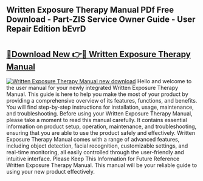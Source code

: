 ## Written Exposure Therapy Manual PDf Free Download - Part-ZIS Service Owner Guide - User Repair Edition bEvrD

# <h2><a href="http://bc16809.oget.top/?id=Written+Exposure+Therapy+Manual">🔗Download New 👉🔴 Written Exposure Therapy Manual</a></h2>

[![Written Exposure Therapy Manual new download](https://i.imgur.com/5g1atiW.png)](http://bc16809.oget.top/?id=Written+Exposure+Therapy+Manual)
Hello and welcome to the user manual for your newly integrated Written Exposure Therapy Manual. This guide is here to help you make the most of your product by providing a comprehensive overview of its features, functions, and benefits. You will find step-by-step instructions for installation, usage, maintenance, and troubleshooting. Before using your Written Exposure Therapy Manual, please take a moment to read this manual carefully. It contains essential information on product setup, operation, maintenance, and troubleshooting, ensuring that you are able to use the product safely and effectively. Written Exposure Therapy Manual comes with a range of advanced features, including object detection, facial recognition, customizable settings, and real-time monitoring, all easily controlled through the user-friendly and intuitive interface. Please Keep This Information for Future Reference Written Exposure Therapy Manual. This manual will be your reliable guide to using your new product effectively.
